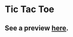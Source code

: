 # Tic Tac Toe

## See a preview [here](https://ilovebooks.gitlab.io/the-odin-project/tic-tac-toe/).

